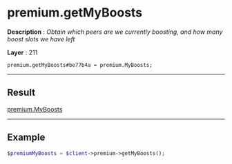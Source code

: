 # premium.getMyBoosts

**Description** : *Obtain which peers are we currently boosting, and how many boost slots we have left*

**Layer** : 211

```tl
premium.getMyBoosts#be77b4a = premium.MyBoosts;
```

---

## Result

[premium.MyBoosts](type/premium.MyBoosts)

---

## Example

```php
$premiumMyBoosts = $client->premium->getMyBoosts();
```